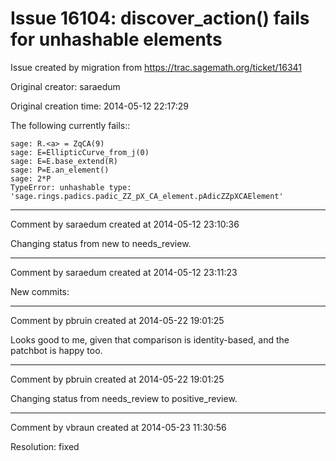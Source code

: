 # Issue 16104: discover_action() fails for unhashable elements

Issue created by migration from https://trac.sagemath.org/ticket/16341

Original creator: saraedum

Original creation time: 2014-05-12 22:17:29

The following currently fails::

```
sage: R.<a> = ZqCA(9)
sage: E=EllipticCurve_from_j(0)
sage: E=E.base_extend(R)
sage: P=E.an_element()
sage: 2*P
TypeError: unhashable type: 'sage.rings.padics.padic_ZZ_pX_CA_element.pAdicZZpXCAElement'
```



---

Comment by saraedum created at 2014-05-12 23:10:36

Changing status from new to needs_review.


---

Comment by saraedum created at 2014-05-12 23:11:23

New commits:


---

Comment by pbruin created at 2014-05-22 19:01:25

Looks good to me, given that comparison is identity-based, and the patchbot is happy too.


---

Comment by pbruin created at 2014-05-22 19:01:25

Changing status from needs_review to positive_review.


---

Comment by vbraun created at 2014-05-23 11:30:56

Resolution: fixed
